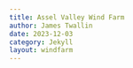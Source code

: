 ```yaml
---
title: Assel Valley Wind Farm
author: James Twallin
date: 2023-12-03
category: Jekyll
layout: windfarm
---
```


